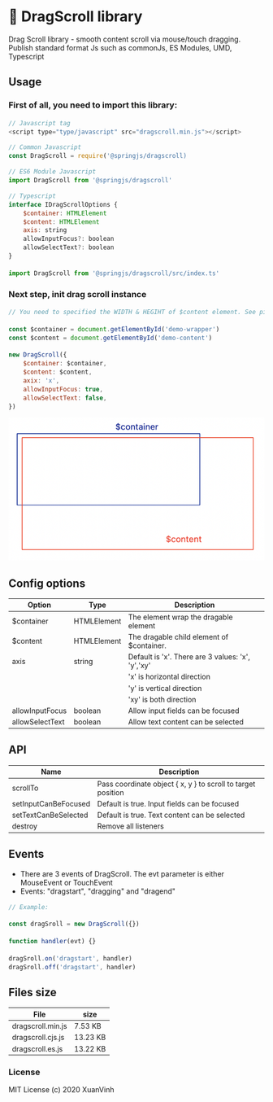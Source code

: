 # 🎉 DragScroll library

Drag Scroll library - smooth content scroll via mouse/touch dragging. Publish standard format Js such as commonJs, ES Modules, UMD, Typescript

## Usage

### First of all, you need to import this library:

```js
// Javascript tag
<script type="type/javascript" src="dragscroll.min.js"></script>
```

```js
// Common Javascript
const DragScroll = require('@springjs/dragscroll)
```

```js
// ES6 Module Javascript
import DragScroll from '@springjs/dragscroll'
```

```js
// Typescript
interface IDragScrollOptions {
    $container: HTMLElement
    $content: HTMLElement
    axis: string
    allowInputFocus?: boolean
    allowSelectText?: boolean
}

import DragScroll from '@springjs/dragscroll/src/index.ts'
```

### Next step, init drag scroll instance

```js
// You need to specified the WIDTH & HEGIHT of $content element. See picture below

const $container = document.getElementById('demo-wrapper')
const $content = document.getElementById('demo-content')

new DragScroll({
    $container: $container,
    $content: $content,
    axix: 'x',
    allowInputFocus: true,
    allowSelectText: false,
})
```

![Alt text](illustration.png?raw=true)

## Config options

| Option          | Type        | Description                                       |
| --------------- | ----------- | ------------------------------------------------- |
| \$container     | HTMLElement | The element wrap the dragable element             |
| \$content       | HTMLElement | The dragable child element of \$container.        |
| axis            | string      | Default is 'x'. There are 3 values: 'x', 'y','xy' |
|                 |             | 'x' is horizontal direction                       |
|                 |             | 'y' is vertical direction                         |
|                 |             | 'xy' is both direction                            |
| allowInputFocus | boolean     | Allow input fields can be focused                 |
| allowSelectText | boolean     | Allow text content can be selected                |

## API

| Name                 | Description                                                  |
| -------------------- | ------------------------------------------------------------ |
| scrollTo             | Pass coordinate object { x, y } to scroll to target position |
| setInputCanBeFocused | Default is true. Input fields can be focused                 |
| setTextCanBeSelected | Default is true. Text content can be selected                |
| destroy              | Remove all listeners                                         |

## Events

-   There are 3 events of DragScroll. The evt parameter is either MouseEvent or TouchEvent
-   Events: "dragstart", "dragging" and "dragend"

```js
// Example:

const dragSroll = new DragScroll({})

function handler(evt) {}

dragSroll.on('dragstart', handler)
dragSroll.off('dragstart', handler)
```

## Files size

| File              | size     |
| ----------------- | -------- |
| dragscroll.min.js | 7.53 KB  |
| dragscroll.cjs.js | 13.23 KB |
| dragscroll.es.js  | 13.22 KB |

### License

MIT License (c) 2020 XuanVinh
